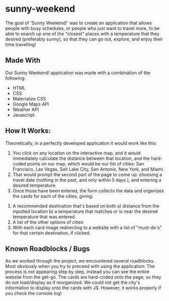 # sunny-weekend

The goal of 'Sunny Weekend!' was to create an application that allows people with busy schedules, or people who just want to travel more, to be able to search up one of the "closest" places with a temperature that they desired (preferably sunny), so that they can go out, explore, and enjoy their time travelling! 

## Made With
Our Sunny Weekend! application was made with a combination of the following:
 * HTML 
 * CSS
 * Materialize CSS
 * Google Maps API
 * Weather API
 * Javascript


## How It Works:
Theoretically, in a perfectly developed application it would work like this:

1. You click on any location on the interactive map, and it would immediately calculate the distance between that location, and the hard-coded points on our map, which would be our list of cities: San Francisco, Las Vegas, Salt Lake City, San Antonio, New York, and Miami. 
2. That would prompt the second part of the page to come up: choosing a travel date (nothing in the past, and only within 5 days.), and entering a desired temperature. 
3. Once those have been entered, the form collects the data and organizes the cards for each of the cities, giving:
  1) A recommended destination that's based on both 
      a) distance from the inputted location
      b) a temperature that matches or is near the desired temperature that was entered.
  2) A list of the other options of cities
  3) With each card image redirecting to a website with a list of "must-do's" for that certain destination, if clicked. 

## Known Roadblocks / Bugs 
As we worked through the project, we encountered several roadblocks.
Most obviously when you try to proceed with using the application: 
The process is not appearing step by step, instead you can see the entire website from the get-go.
The cards are hard-coded onto the page, so they do not load/display as if reorganized. We could not get the city's information to display onto the cards with JS. 
However, it works properly if you check the console log!

